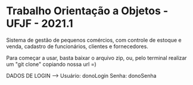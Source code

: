 # Trabalho Orientação a Objetos - UFJF - 2021.1 

Sistema de gestão de pequenos comércios, com controle de estoque e venda, cadastro de funcionários, clientes e fornecedores. 

Para começar a usar, basta baixar o arquivo zip, ou, pelo terminal realizar um "git clone" copiando nossa url =)

DADOS DE LOGIN -->
  Usuário: donoLogin
  Senha: donoSenha

